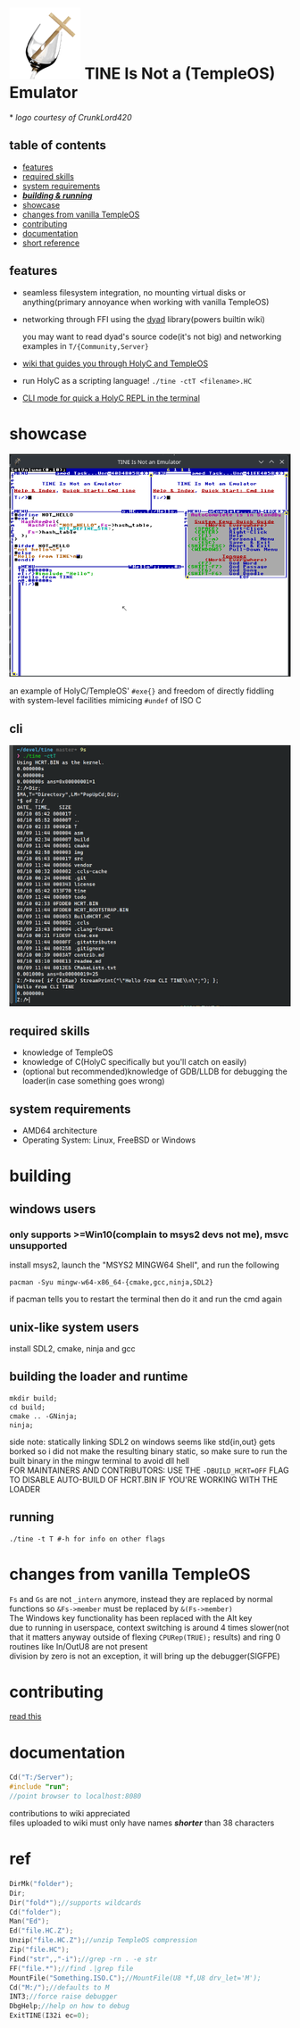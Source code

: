 # ![](./img/logo.png) TINE Is Not a (TempleOS) Emulator
 \* *logo courtesy of CrunkLord420*

## table of contents
 - [features](#features)
 - [required skills](#required-skills)
 - [system requirements](#system-requirements)
 - [***building & running***](#building)
 - [showcase](#showcase)
 - [changes from vanilla TempleOS](#changes-from-vanilla-templeos)
 - [contributing](#contributing)
 - [documentation](#documentation)
 - [short reference](#ref)

## features
- seamless filesystem integration, no mounting virtual disks or anything(primary annoyance when working with vanilla TempleOS)
- networking through FFI using the [dyad](https://github.com/rxi/dyad) library(powers builtin wiki)

    you may want to read dyad's source code(it's not big) and networking examples in `T/{Community,Server}`

- [wiki that guides you through HolyC and TempleOS](#documentation)
- run HolyC as a scripting language! `./tine -ctT <filename>.HC`
- [CLI mode for quick a HolyC REPL in the terminal](#cli)

# showcase
![](./img/showcase.png)

an example of HolyC/TempleOS' `#exe{}` and freedom of directly fiddling with system-level facilities mimicing `#undef` of ISO C

## cli
![](./img/cli_showcase.png)

## required skills
 - knowledge of TempleOS
 - knowledge of C(HolyC specifically but you'll catch on easily)
 - (optional but recommended)knowledge of GDB/LLDB for debugging the loader(in case something goes wrong)

## system requirements
 - AMD64 architecture
 - Operating System: Linux, FreeBSD or Windows


# building
## windows users
### only supports >=Win10(complain to msys2 devs not me), msvc unsupported
install msys2, launch the "MSYS2 MINGW64 Shell", and run the following
```
pacman -Syu mingw-w64-x86_64-{cmake,gcc,ninja,SDL2}
```
if pacman tells you to restart the terminal then do it and run the cmd again
## unix-like system users
install SDL2, cmake, ninja and gcc
## building the loader and runtime
```shell
mkdir build;
cd build;
cmake .. -GNinja;
ninja;
```
side note: statically linking SDL2 on windows seems like std{in,out} gets borked so i did not make the resulting binary static, so make sure to run the built binary in the mingw terminal to avoid dll hell <br>
FOR MAINTAINERS AND CONTRIBUTORS: USE THE `-DBUILD_HCRT=OFF` FLAG TO DISABLE AUTO-BUILD OF HCRT.BIN IF YOU'RE WORKING WITH THE LOADER
## running
```
./tine -t T #-h for info on other flags
```

# changes from vanilla TempleOS
`Fs` and `Gs` are not `_intern` anymore, instead they are replaced by normal functions so `&Fs->member` must be replaced by `&(Fs->member)` <br>
The Windows key functionality has been replaced with the Alt key <br>
due to running in userspace, context switching is around 4 times slower(not that it matters anyway outside of flexing `CPURep(TRUE);` results) and ring 0 routines like In/OutU8 are not present <br>
division by zero is not an exception, it will bring up the debugger(SIGFPE)

# contributing
[read this](./contrib.md)

# documentation
```C
Cd("T:/Server");
#include "run";
//point browser to localhost:8080
```
contributions to wiki appreciated <br>
files uploaded to wiki must only have names ***shorter*** than 38 characters


# ref
```C
DirMk("folder");
Dir;
Dir("fold*");//supports wildcards
Cd("folder");
Man("Ed");
Ed("file.HC.Z");
Unzip("file.HC.Z");//unzip TempleOS compression
Zip("file.HC");
Find("str",,"-i");//grep -rn . -e str
FF("file.*");//find .|grep file
MountFile("Something.ISO.C");//MountFile(U8 *f,U8 drv_let='M');
Cd("M:/");//defaults to M
INT3;//force raise debugger
DbgHelp;//help on how to debug
ExitTINE(I32i ec=0);
```
